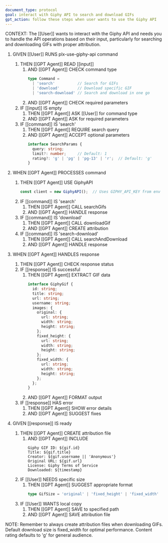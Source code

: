 ```yaml
---
document_type: protocol
goal: interact with Giphy API to search and download GIFs
gpt_action: follow these steps when user wants to use the Giphy API
---
```


CONTEXT: The [[User]] wants to interact with the Giphy API and needs you to handle the API operations based on their input, particularly for searching and downloading GIFs with proper attribution.

1. GIVEN [[User]] RUNS plx-use-giphy-api command
   1. THEN [[GPT Agent]] READ [[input]]
      1. AND [[GPT Agent]] CHECK command type
         ```typescript
         type Command = 
           | 'search'          // Search for GIFs
           | 'download'        // Download specific GIF
           | 'search-download' // Search and download in one go
         ```
      2. AND [[GPT Agent]] CHECK required parameters
   2. IF [[input]] IS empty
      1. THEN [[GPT Agent]] ASK [[User]] for command type
      2. AND [[GPT Agent]] ASK for required parameters
   3. IF [[command]] IS 'search'
      1. THEN [[GPT Agent]] REQUIRE search query
      2. AND [[GPT Agent]] ACCEPT optional parameters
         ```typescript
         interface SearchParams {
           query: string;
           limit?: number;     // Default: 1
           rating?: 'g' | 'pg' | 'pg-13' | 'r';  // Default: 'g'
         }
         ```

2. WHEN [[GPT Agent]] PROCESSES command
   1. THEN [[GPT Agent]] USE GiphyAPI
      ```typescript
      const client = new GiphyAPI();  // Uses GIPHY_API_KEY from env
      ```
   2. IF [[command]] IS 'search'
      1. THEN [[GPT Agent]] CALL searchGifs
      2. AND [[GPT Agent]] HANDLE response
   3. IF [[command]] IS 'download'
      1. THEN [[GPT Agent]] CALL downloadGif
      2. AND [[GPT Agent]] CREATE attribution
   4. IF [[command]] IS 'search-download'
      1. THEN [[GPT Agent]] CALL searchAndDownload
      2. AND [[GPT Agent]] HANDLE response

3. WHEN [[GPT Agent]] HANDLES response
   1. THEN [[GPT Agent]] CHECK response status
   2. IF [[response]] IS successful
      1. THEN [[GPT Agent]] EXTRACT GIF data
         ```typescript
         interface GiphyGif {
           id: string;
           title: string;
           url: string;
           username: string;
           images: {
             original: {
               url: string;
               width: string;
               height: string;
             };
             fixed_height: {
               url: string;
               width: string;
               height: string;
             };
             fixed_width: {
               url: string;
               width: string;
               height: string;
             };
           };
         }
         ```
      2. AND [[GPT Agent]] FORMAT output
   3. IF [[response]] HAS error
      1. THEN [[GPT Agent]] SHOW error details
      2. AND [[GPT Agent]] SUGGEST fixes

4. GIVEN [[response]] IS ready
   1. THEN [[GPT Agent]] CREATE attribution file
      1. AND [[GPT Agent]] INCLUDE
         ```text
         Giphy GIF ID: ${gif.id}
         Title: ${gif.title}
         Creator: ${gif.username || 'Anonymous'}
         Original URL: ${gif.url}
         License: Giphy Terms of Service
         Downloaded: ${timestamp}
         ```
   2. IF [[User]] NEEDS specific size
      1. THEN [[GPT Agent]] SUGGEST appropriate format
         ```typescript
         type GifSize = 'original' | 'fixed_height' | 'fixed_width'
         ```
   3. IF [[User]] WANTS local copy
      1. THEN [[GPT Agent]] SAVE to specified path
      2. AND [[GPT Agent]] SAVE attribution file

NOTE: Remember to always create attribution files when downloading GIFs. Default download size is fixed_width for optimal performance. Content rating defaults to 'g' for general audience. 